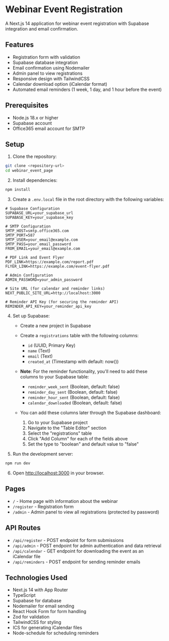 # Webinar Event Registration

A Next.js 14 application for webinar event registration with Supabase integration and email confirmation.

## Features

- Registration form with validation
- Supabase database integration
- Email confirmation using Nodemailer
- Admin panel to view registrations
- Responsive design with TailwindCSS
- Calendar download option (iCalendar format)
- Automated email reminders (1 week, 1 day, and 1 hour before the event)

## Prerequisites

- Node.js 18.x or higher
- Supabase account
- Office365 email account for SMTP

## Setup

1. Clone the repository:

```bash
git clone <repository-url>
cd webinar_event_page
```

2. Install dependencies:

```bash
npm install
```

3. Create a `.env.local` file in the root directory with the following variables:

```
# Supabase Configuration
SUPABASE_URL=your_supabase_url
SUPABASE_KEY=your_supabase_key

# SMTP Configuration
SMTP_HOST=smtp.office365.com
SMTP_PORT=587
SMTP_USER=your_email@example.com
SMTP_PASS=your_email_password
FROM_EMAIL=your_email@example.com

# PDF Link and Event Flyer
PDF_LINK=https://example.com/report.pdf
FLYER_LINK=https://example.com/event-flyer.pdf

# Admin Configuration
ADMIN_PASSWORD=your_admin_password

# Site URL (for calendar and reminder links)
NEXT_PUBLIC_SITE_URL=http://localhost:3000

# Reminder API Key (for securing the reminder API)
REMINDER_API_KEY=your_reminder_api_key
```

4. Set up Supabase:
   - Create a new project in Supabase
   - Create a `registrations` table with the following columns:
     - `id` (UUID, Primary Key)
     - `name` (Text)
     - `email` (Text)
     - `created_at` (Timestamp with default: now())

   - **Note**: For the reminder functionality, you'll need to add these columns to your Supabase table:
     - `reminder_week_sent` (Boolean, default: false)
     - `reminder_day_sent` (Boolean, default: false)
     - `reminder_hour_sent` (Boolean, default: false)
     - `calendar_downloaded` (Boolean, default: false)

   - You can add these columns later through the Supabase dashboard:
     1. Go to your Supabase project
     2. Navigate to the "Table Editor" section
     3. Select the "registrations" table
     4. Click "Add Column" for each of the fields above
     5. Set the type to "boolean" and default value to "false"

5. Run the development server:

```bash
npm run dev
```

6. Open [http://localhost:3000](http://localhost:3000) in your browser.

## Pages

- `/` - Home page with information about the webinar
- `/register` - Registration form
- `/admin` - Admin panel to view all registrations (protected by password)

## API Routes

- `/api/register` - POST endpoint for form submissions
- `/api/admin` - POST endpoint for admin authentication and data retrieval
- `/api/calendar` - GET endpoint for downloading the event as an iCalendar file
- `/api/reminders` - POST endpoint for sending reminder emails

## Technologies Used

- Next.js 14 with App Router
- TypeScript
- Supabase for database
- Nodemailer for email sending
- React Hook Form for form handling
- Zod for validation
- TailwindCSS for styling
- ICS for generating iCalendar files
- Node-schedule for scheduling reminders
